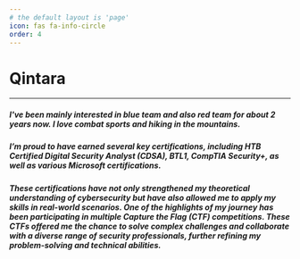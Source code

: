 ```yaml
---
# the default layout is 'page'
icon: fas fa-info-circle
order: 4
---
```


# Qintara
 ---

##### I've been mainly interested in **blue team** and also **red team** for about 2 years now. I love combat sports and hiking in the mountains.

##### I’m proud to have earned several key certifications, including HTB Certified Digital Security Analyst (CDSA), BTL1, CompTIA Security+, as well as various Microsoft certifications.

##### These certifications have not only strengthened my theoretical understanding of cybersecurity but have also allowed me to apply my skills in real-world scenarios. One of the highlights of my journey has been participating in multiple Capture the Flag (CTF) competitions. These CTFs offered me the chance to solve complex challenges and collaborate with a diverse range of security professionals, further refining my problem-solving and technical abilities.
